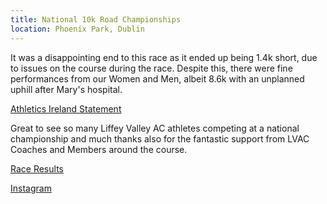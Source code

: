 ```yaml
---
title: National 10k Road Championships
location: Phoenix Park, Dublin
---
```


It was a disappointing end to this race as it ended up being 1.4k short, due to issues on the course during the race. Despite this, there were fine performances from our Women and Men, albeit 8.6k with an unplanned uphill after Mary's hospital. 

<a href="https://www.athleticsireland.ie/news/national-10k-championships/" target="_blank" rel="noopener noreferrer">Athletics Ireland Statement</a>

Great to see so many Liffey Valley AC athletes competing at a national championship and much thanks also for the fantastic support from LVAC Coaches and Members around the course.

<a href="/races/2023-04-16-National-10k-Road/" target="_blank" rel="noopener noreferrer">Race Results</a>

<a href="https://www.instagram.com/p/CrG1a6LM7ly/" target="_blank" rel="noopener noreferrer">Instagram</a>